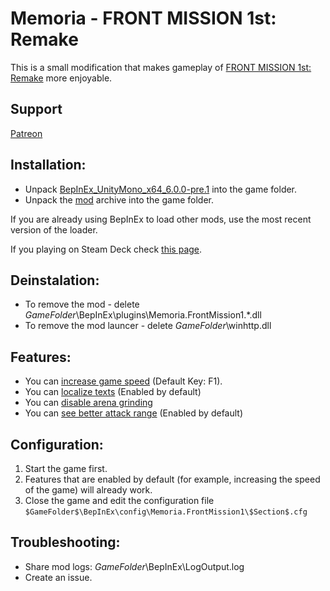 # Memoria - FRONT MISSION 1st: Remake
This is a small modification that makes gameplay of [FRONT MISSION 1st: Remake](https://store.steampowered.com/app/2399730/FRONT_MISSION_1st_Remake/) more enjoyable. 

## Support
[Patreon](https://www.patreon.com/Albeoris?fan_landing=true)

## Installation:
- Unpack [BepInEx_UnityMono_x64_6.0.0-pre.1](https://github.com/Albeoris/Memoria.FrontMission1/releases/download/v2023.07.24/BepInEx_UnityMono_x64_6.0.0-pre.1.zip) into the game folder.
- Unpack the [mod](https://github.com/Albeoris/Memoria.FrontMission1/releases/download/v2023.07.24/Memoria.FrontMission1.Steam_GOG_v2023.07.24.zip) archive into the game folder.

If you are already using BepInEx to load other mods, use the most recent version of the loader.

If you playing on Steam Deck check [this page](https://github.com/Albeoris/Memoria.FFPR/wiki/Steam-Deck).

## Deinstalation:
- To remove the mod - delete $GameFolder$\BepInEx\plugins\Memoria.FrontMission1.*.dll
- To remove the mod launcer - delete $GameFolder$\winhttp.dll

## Features:
- You can [increase game speed](https://github.com/Albeoris/Memoria.FrontMission1/wiki/Features-Speed.cfg) (Default Key: F1).
- You can [localize texts](https://github.com/Albeoris/Memoria.FrontMission1/wiki/Features-Assets.cfg) (Enabled by default)
- You can [disable arena grinding](https://github.com/Albeoris/Memoria.FrontMission1/wiki/Features-Arena.cfg)
- You can [see better attack range](https://github.com/Albeoris/Memoria.FrontMission1/wiki/Features-Battlefield.cfg) (Enabled by default)

## Configuration:
1. Start the game first.
2. Features that are enabled by default (for example, increasing the speed of the game) will already work.
3. Close the game and edit the configuration file `$GameFolder$\BepInEx\config\Memoria.FrontMission1\$Section$.cfg`
   
## Troubleshooting:
- Share mod logs: $GameFolder$\BepInEx\LogOutput.log
- Create an issue.
